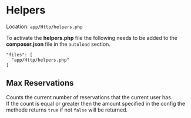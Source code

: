 # Helpers
Location: `app/Http/helpers.php`

To activate the **helpers.php** file the following needs to be added to the **composer.json** file in the `autoload` section.
```
"files": [
  "app/Http/helpers.php"
]
```

## Max Reservations
Counts the current number of reservations that the current user has.  
If the count is equal or greater then the amount specified in the config the methode returns `true` if not `false` will be returned.
